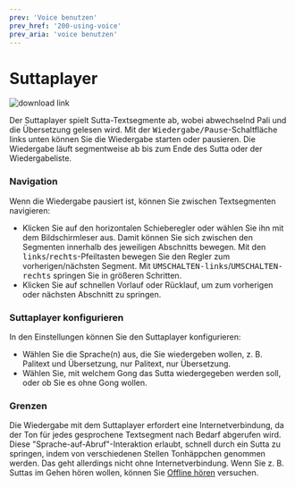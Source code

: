 ```yaml
---
prev: 'Voice benutzen'
prev_href: '200-using-voice'
prev_aria: 'voice benutzen'
---
```

# Suttaplayer
![download link](https://github.com/sc-voice/sc-voice/blob/master/src/assets/sutta-player-de.png?raw=true)

Der Suttaplayer spielt Sutta-Textsegmente ab, wobei abwechselnd Pali und die Übersetzung gelesen wird. Mit der <kbd>Wiedergabe/Pause</kbd>-Schaltfläche links unten können Sie die Wiedergabe starten oder pausieren. Die Wiedergabe läuft segmentweise ab bis zum Ende des Sutta oder der Wiedergabeliste.

### Navigation

Wenn die Wiedergabe pausiert ist, können Sie zwischen Textsegmenten navigieren:

* Klicken Sie auf den horizontalen Schieberegler oder wählen Sie ihn mit dem Bildschirmleser aus. Damit können Sie sich zwischen den Segmenten innerhalb des jeweiligen Abschnitts bewegen. Mit den <kbd>links</kbd>/<kbd>rechts</kbd>-Pfeiltasten bewegen Sie den Regler zum vorherigen/nächsten Segment. Mit <kbd>UMSCHALTEN-links</kbd>/<kbd>UMSCHALTEN-rechts</kbd> springen Sie in größeren Schritten.
* Klicken Sie auf schnellen Vorlauf oder Rücklauf, um zum vorherigen oder nächsten Abschnitt zu springen.

### Suttaplayer konfigurieren

In den Einstellungen können Sie den Suttaplayer konfigurieren:

* Wählen Sie die Sprache(n) aus, die Sie wiedergeben wollen, z. B. Palitext und Übersetzung, nur Palitext, nur Übersetzung.
* Wählen Sie, mit welchem Gong das Sutta wiedergegeben werden soll, oder ob Sie es ohne Gong wollen.

### Grenzen

Die Wiedergabe mit dem Suttaplayer erfordert eine Internetverbindung, da der Ton für jedes gesprochene Textsegment nach Bedarf abgerufen wird. Diese "Sprache-auf-Abruf"-Interaktion erlaubt, schnell durch ein Sutta zu springen, indem von verschiedenen Stellen Tonhäppchen genommen werden. Das geht allerdings nicht ohne Internetverbindung. Wenn Sie z. B. Suttas im Gehen hören wollen, können Sie [Offline hören](https://sc-voice.github.io/dhammaregen/docs/voice/offline-horen) versuchen.
